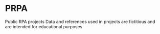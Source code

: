 # PRPA
Public RPA projects
Data and references used in projects are fictitious and are intended for educational purposes
